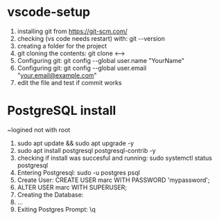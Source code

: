 # vscode-setup

1. installing git from https://git-scm.com/
2. checking (vs code needs restart) with:  git --version
3. creating a folder for the project
4. git cloning the contents: git clone <-->
5. Configuring git: git config --global user.name "YourName"
6. Configuring git: git config --global user.email "your.email@example.com"
7. edit the file and test if commit works




# PostgreSQL install
~logined not with root
1. sudo apt update && sudo apt upgrade -y
2. sudo apt install postgresql postgresql-contrib -y
3. checking if install was succesful and running:  sudo systemctl status postgresql
4. Entering Postgresql:  sudo -u postgres psql
5. Create User:   CREATE USER marc WITH PASSWORD 'mypassword';
6. ALTER USER marc WITH SUPERUSER;
7. Creating the Database:
8. ...
9. Exiting Postgres Prompt: \q
